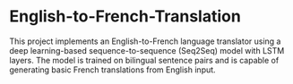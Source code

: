 # English-to-French-Translation
This project implements an English-to-French language translator using a deep learning-based sequence-to-sequence (Seq2Seq) model with LSTM layers. The model is trained on bilingual sentence pairs and is capable of generating basic French translations from English input.
